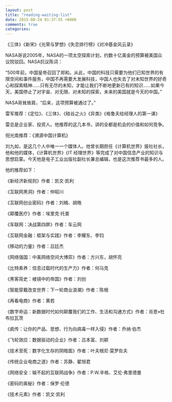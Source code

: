 ```yaml
---
layout: post
title: "reading-waiting-list"
date: 2015-08-24 01:37:55 +0000
comments: true
categories: 
---
```



《三体》《新宋》《光荣与梦想》《失恋排行榜》《对冲基金风云录》

NASA哥说2005年，NASA的一项太空探索计划，约数十亿美金的预算被美国众议院驳回。NASA抗议陈词：

“500年前，中国皇帝召回了郑和。从此，中国的科技只需要为他们已知世界的有限空间和事件服务，中国不再需要大发展科技，中国人也失去了对未知世界的好奇心和探索精神……只有无尽的未知，才能让我们不断地更新已有的知识……如果今天，美国停止了对宇宙、对无限、对未知的探索，未来的美国就是今天的中国。”

NASA哥耸耸肩，“后来，这项预算被通过了。”


雷军推荐：《定位》、《三体》、《硅谷之火》《异类》《格鲁夫给经理人的第一课》

雷总是企业家、投资人。他推荐的这几本书，讲的全都是机会的价值和如何竞争。

倪光南推荐：《溯源中国计算机》


刘九如，是这几个人中唯一一个媒体人。他曾长期担任《计算机世界》报社社长，他和他的媒体，《计算机世界》《IT 经理世界》等完成了对中国信息产业的知识与思想启蒙。今天他是电子工业出版社副社长兼总编辑，也是这次推荐书最多的人。

他的推荐如下：

《新经济新规则》作者：凯文·凯利

《互联网黑洞》作者：仲昭川

《互联网创业密码》作者：刘楠、胡皓

《颠覆医疗》作者：埃里克·托普

《车联网：决战第四屏》作者：车云网

《互联网金融：框架与实践》作者：李耀东、李钧

《移动的力量》作者：吕廷杰

《网络强国：中美网络空间大博弈》作者：方兴东，胡怀亮

《比特素养：信息过载时代的生产力》作者：何马克

《黑客简史：棱镜中的帝国》作者：刘创

《智能穿戴改变世界：下一轮商业浪潮》作者：陈根

《再看电商》作者：黄若

《数字命运：新数据时代如何颠覆我们的工作、生活和沟通方式》作者：肖恩•杜布拉瓦茨

《疯传：让你的产品、思想、行为向病毒一样入侵》作者：乔纳·伯杰

《飞轮效应：数据驱动的企业》作者：吕本富、刘颖

《技术至死：数字化生存的阴暗面》作者：叶夫根尼·莫罗佐夫

《传统企业电商之道》作者：苏静、翟旭君

《网络安全：输不起的互联网战争》作者：P.W.辛格、艾伦·弗里德曼

《密码的奥秘》作者：保罗·伦德

《技术元素》作者：凯文·凯利